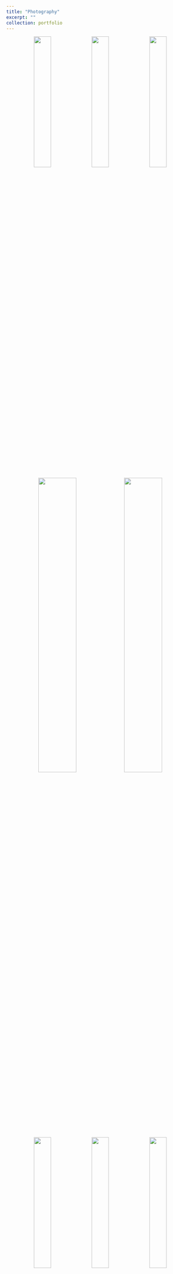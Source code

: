```yaml
---
title: "Photography"
excerpt: ""
collection: portfolio
---
```


<p align="center">
  <img src="/aboutiris/images/7.JPG" width="30%" />
  <img src="/aboutiris/images/8.JPG" width="30%" />
  <img src="/aboutiris/images/4.JPG" width="30%" />
</p>

<p align="center">
  <img src="/aboutiris/images/11.JPG" width="45%" />
  <img src="/aboutiris/images/12.JPG" width="45%" />
</p>

<p align="center">
  <img src="/aboutiris/images/1.JPG" width="30%" />
  <img src="/aboutiris/images/2.JPG" width="30%" />
  <img src="/aboutiris/images/3.JPG" width="30%" />
</p>

<p align="center">
  <img src="/aboutiris/images/9.JPG" width="45%" />
  <img src="/aboutiris/images/10.jpg" width="45%" />
</p>

<p align="center">
  <img src="/aboutiris/images/5.JPG" width="30%" />
  <img src="/aboutiris/images/13.jpg" width="30%" />
  <img src="/aboutiris/images/6.JPG" width="30%" />
</p>
